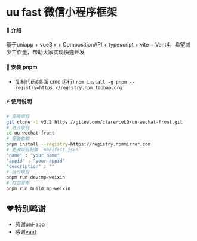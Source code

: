 # uu fast 微信小程序框架

#### 🌈 介绍
基于uniapp + vue3.x + CompositionAPI + typescript + vite + Vant4，希望减少工作量，帮助大家实现快速开发

#### 🚧 安装 pnpm

- 复制代码(桌面 cmd 运行) `npm install -g pnpm --registry=https://registry.npm.taobao.org`

#### ⚡ 使用说明

```bash
# 克隆项目
git clone -b v3.2 https://gitee.com/clarenceLQ/uu-wechat-front.git
# 进入项目
cd uu-wechat-front
# 安装依赖
pnpm install --registry=https://registry.npmmirror.com
# 更改项目配置 `manifest.json`
"name" : "your name"
"appid" : "your appid"
"description" : ""
# 运行项目
pnpm run dev:mp-weixin
# 打包发布
pnpm run build:mp-weixin
```

## ❤特别鸣谢
* 感谢[uni-app](https://uniapp.dcloud.net.cn/)
* 感谢[vant](https://vant-ui.github.io/vant/#/zh-CN/home)
